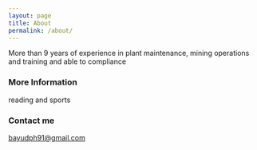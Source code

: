 ```yaml
---
layout: page
title: About
permalink: /about/
---
```


More than 9 years of experience in plant maintenance, mining operations and training and able to compliance

### More Information

reading and sports

### Contact me

[bayudph91@gmail.com](mailto:bayudph91@gmail.com)
